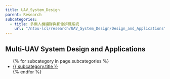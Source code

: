 ```yaml
---
title: UAV_System_Design
parent: Research
subcategories:
  - title: 多無人機編隊與影像辨識系統
    url: "/ntou-lcl/research/UAV_System_Design/Design_and_Applications"
---
```


## Multi-UAV System Design and Applications
<ul>
  {% for subcategory in page.subcategories %}
    <li><a href="{{ subcategory.url }}">{{ subcategory.title }}</a></li>
  {% endfor %}
</ul>
